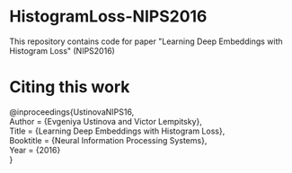 # HistogramLoss-NIPS2016
This repository contains code for paper "Learning Deep Embeddings with Histogram Loss" (NIPS2016)

# Citing this work 
@inproceedings{UstinovaNIPS16,  
    Author = {Evgeniya Ustinova and Victor Lempitsky},  
    Title = {Learning Deep Embeddings with Histogram Loss},  
    Booktitle = {Neural Information Processing Systems},  
    Year = {2016}  
}
